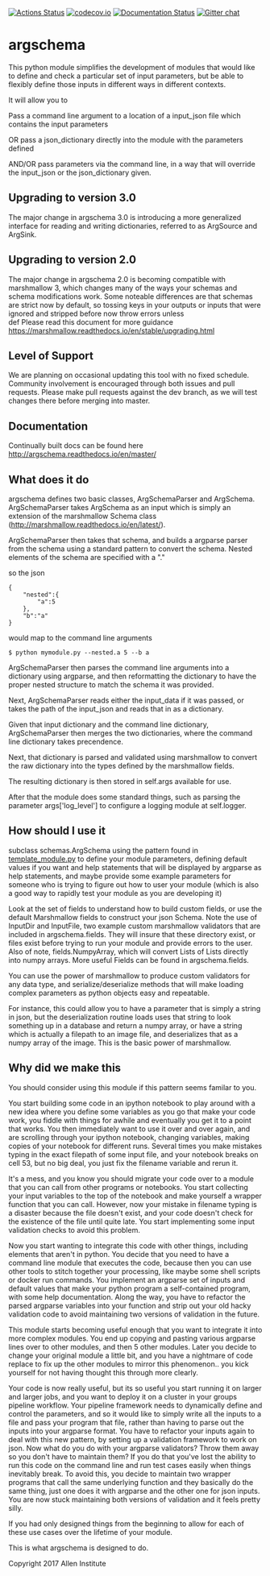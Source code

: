 [![Actions Status](https://github.com/AllenInstitute/argschema/workflows/ci/github-actions/badge.svg)](https://github.com/AllenInstitute/argschema/actions)
[![codecov.io](https://codecov.io/github/AllenInstitute/argschema/coverage.svg?branch=master)](https://codecov.io/github/AllenInstitute/argschema?branch=master)
[![Documentation Status](https://readthedocs.org/projects/argschema/badge/)](http://argschema.readthedocs.io/en/master/)
[![Gitter chat](https://badges.gitter.im/gitterHQ/gitter.png)](https://gitter.im/argschema/Lobby)
# argschema

This python module simplifies the development of modules that would like to define and check a particular set of input parameters, but be able to flexibly define those inputs in different ways in different contexts. 

It will allow you to 

Pass a command line argument to a location of a input_json file which contains the input parameters

OR pass a json_dictionary directly into the module with the parameters defined

AND/OR pass parameters via the command line, in a way that will override the input_json or the json_dictionary given.

## Upgrading to version 3.0
The major change in argschema 3.0 is introducing a more generalized interface for reading and writing dictionaries, referred to as ArgSource and ArgSink.


## Upgrading to version 2.0
The major change in argschema 2.0 is becoming
compatible with marshmallow 3, which changes
many of the ways your schemas and schema modifications work.  Some noteable differences  are that schemas are strict now by default, so tossing keys in your outputs or inputs that were ignored and stripped before now throw errors unless  
def
Please read this document for more guidance
https://marshmallow.readthedocs.io/en/stable/upgrading.html

## Level of Support
We are planning on occasional updating this tool with no fixed schedule. Community involvement is encouraged through both issues and pull requests.  Please make pull requests against the dev branch, as we will test changes there before merging into master.

## Documentation
Continually built docs can be found here http://argschema.readthedocs.io/en/master/

## What does it do
argschema defines two basic classes, ArgSchemaParser and ArgSchema. ArgSchemaParser takes ArgSchema as an input which is simply an extension of the marshmallow Schema class (http://marshmallow.readthedocs.io/en/latest/).

ArgSchemaParser then takes that schema, and builds a argparse parser from the schema using a standard pattern to convert the schema. Nested elements of the schema are specified with a "." 

so the json 

    {
        "nested":{
            "a":5
        },
        "b":"a"
    }

would map to the command line arguments

    $ python mymodule.py --nested.a 5 --b a

ArgSchemaParser then parses the command line arguments into a dictionary using argparse, and then reformatting the dictionary to have the proper nested structure to match the schema it was provided.

Next, ArgSchemaParser reads either the input_data if it was passed, or takes the path of the input_json and reads that in as a dictionary.  

Given that input dictionary and the command line dictionary, ArgSchemaParser then merges the two dictionaries, where the command line dictionary takes precendence. 

Next, that dictionary is parsed and validated using marshmallow to convert the raw dictionary into the types defined by the marshmallow fields.

The resulting dictionary is then stored in self.args available for use.

After that the module does some standard things, such as parsing the parameter args['log_level'] to configure a logging module at self.logger.

## How should I use it
subclass schemas.ArgSchema using the pattern found in [template_module.py](examples/template_module.py) to define your module parameters, defining default values if you want and help statements that will be displayed by argparse as help statements, and maybe provide some example parameters for someone who is trying to figure out how to user your module (which is also a good way to rapidly test your module as you are developing it)

Look at the set of fields to understand how to build custom fields, or use the default Marshmallow fields to construct your json Schema.  Note the use of InputDir and InputFile, two example custom marshmallow validators that are included in argschema.fields. They will insure that these directory exist, or files exist before trying to run your module and provide errors to the user. Also of note, fields.NumpyArray, which will convert Lists of Lists directly into numpy arrays.  More useful Fields can be found in argschema.fields.

You can use the power of marshmallow to produce custom validators for any data type, 
and serialize/deserialize methods that will make loading complex parameters as python objects easy and repeatable.

For instance, this could allow you to have a parameter that is simply a string in json, but the deserialization routine loads uses that string to look something up in a database and return a numpy array, or have a string which is actually a filepath to an image file, and deserializes that as a numpy array of the image.  This is the basic power of marshmallow.

## Why did we make this
You should consider using this module if this pattern seems familar to you.

You start building some code in an ipython notebook to play around with a new idea where you define some variables as you go that make your code work, you fiddle with things for awhile and eventually you get it to a point that works.  You then immediately want to use it over and over again, and are scrolling through your ipython notebook, changing variables, making copies of your notebook for different runs.  Several times you make mistakes typing in the exact filepath of some input file, and your notebook breaks on cell 53, but no big deal, you just fix the filename variable and rerun it. 

It's a mess, and you know you should migrate your code over to a module that you can call from other programs or notebooks.  You start collecting your input variables to the top of the notebook and make yourself a wrapper function that you can call.  However, now your mistake in filename typing is a disaster because the file doesn't exist, and your code doesn't check for the existence of the file until quite late. You start implementing some input validation checks to avoid this problem.

Now you start wanting to integrate this code with other things, including elements that aren't in python.  You decide that you need to have a command line module that executes the code, because then you can use other tools to stitch together your processing, like maybe some shell scripts or docker run commands.  You implement an argparse set of inputs and default values that make your python program a self-contained program, with some help documentation.  Along the way, you have to refactor the parsed argparse variables into your function and strip out your old hacky validation code to avoid maintaining two versions of validation in the future.

This module starts becoming useful enough that you want to integrate it into more complex modules.  You end up copying and pasting various argparse lines over to other modules, and then 5 other modules.  Later you decide to change your original module a little bit, and you have a nightmare of code replace to fix up the other modules to mirror this phenomenon.. you kick yourself for not having thought this through more clearly.

Your code is now really useful, but its so useful you start running it on larger and larger jobs, and you want to deploy it on a cluster in your groups pipeline workflow.  Your pipeline framework needs to dynamically define and control the parameters, and so it would like to simply write all the inputs to a file and pass your program that file, rather than having to parse out the inputs into your argparse format.  You have to refactor your inputs again to deal with this new pattern, by setting up a validation framework to work on json.  Now what do you do with your argparse validators? Throw them away so you don't have to maintain them? If you do that you've lost the ability to run this code on the command line and run test cases easily when things inevitably break.  To avoid this, you decide to maintain two wrapper programs that call the same underlying function and they basically do the same thing, just one does it with argparse and the other one for json inputs.  You are now stuck maintaining both versions of validation and it feels pretty silly. 

If you had only designed things from the beginning to allow for each of these use cases over the lifetime of your module.

This is what argschema is designed to do.

Copyright 2017 Allen Institute

